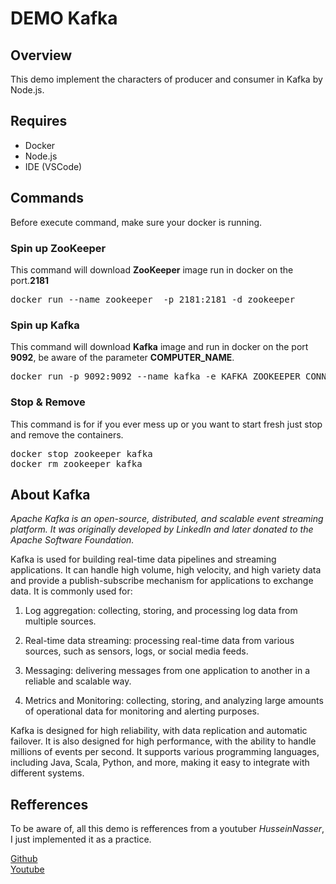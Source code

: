 # DEMO Kafka

## Overview

This demo implement the characters of producer and consumer in Kafka by Node.js.

## Requires

* Docker
* Node.js
* IDE (VSCode)

## Commands

Before execute command, make sure your docker is running.

### Spin up ZooKeeper

This command will download **ZooKeeper** image run in docker on the port.**2181** 

<pre>
docker run --name zookeeper  -p 2181:2181 -d zookeeper
</pre>

### Spin up Kafka

This command will download **Kafka** image and run in docker on the port **9092**, be aware of the parameter **COMPUTER_NAME**.

<pre>
docker run -p 9092:9092 --name kafka -e KAFKA_ZOOKEEPER_CONNECT=COMPUTER_NAME:2181 -e KAFKA_ADVERTISED_LISTENERS=PLAINTEXT://COMPUTER_NAME:9092 -e KAFKA_OFFSETS_TOPIC_REPLICATION_FACTOR=1 -d confluentinc/cp-kafka
</pre>

### Stop & Remove

This command is for if you ever mess up or you want to start fresh just stop and remove the containers.

<pre>
docker stop zookeeper kafka
docker rm zookeeper kafka
</pre>

## About Kafka

*Apache Kafka is an open-source, distributed, and scalable event streaming platform. It was originally developed by LinkedIn and later donated to the Apache Software Foundation.*

Kafka is used for building real-time data pipelines and streaming applications. It can handle high volume, high velocity, and high variety data and provide a publish-subscribe mechanism for applications to exchange data. It is commonly used for:

1. Log aggregation: collecting, storing, and processing log data from multiple sources.

2. Real-time data streaming: processing real-time data from various sources, such as sensors, logs, or social media feeds.

3. Messaging: delivering messages from one application to another in a reliable and scalable way.

4. Metrics and Monitoring: collecting, storing, and analyzing large amounts of operational data for monitoring and alerting purposes.

Kafka is designed for high reliability, with data replication and automatic failover. It is also designed for high performance, with the ability to handle millions of events per second. It supports various programming languages, including Java, Scala, Python, and more, making it easy to integrate with different systems.

## Refferences
To be aware of, all this demo is refferences from a youtuber *HusseinNasser*,
I just implemented it as a practice.


[Github](https://github.com/hnasr/javascript_playground/tree/master/kafka)
<br/>
[Youtube](https://www.youtube.com/watch?v=R873BlNVUB4&ab_channel=HusseinNasser)